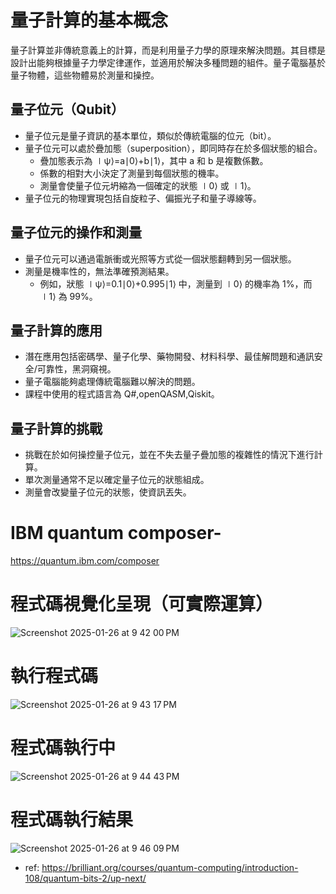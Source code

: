 # 量子計算的基本概念

量子計算並非傳統意義上的計算，而是利用量子力學的原理來解決問題。其目標是設計出能夠根據量子力學定律運作，並適用於解決多種問題的組件。量子電腦基於量子物體，這些物體易於測量和操控。

## 量子位元（Qubit）

- 量子位元是量子資訊的基本單位，類似於傳統電腦的位元（bit）。
- 量子位元可以處於疊加態（superposition），即同時存在於多個狀態的組合。
  - 疊加態表示為 ∣ψ⟩=a∣0⟩+b∣1⟩，其中 a 和 b 是複數係數。
  - 係數的相對大小決定了測量到每個狀態的機率。
  - 測量會使量子位元坍縮為一個確定的狀態 ∣0⟩ 或 ∣1⟩。
- 量子位元的物理實現包括自旋粒子、偏振光子和量子導線等。

## 量子位元的操作和測量

- 量子位元可以通過電脈衝或光照等方式從一個狀態翻轉到另一個狀態。
- 測量是機率性的，無法準確預測結果。
  - 例如，狀態 ∣ψ⟩=0.1∣0⟩+0.995∣1⟩ 中，測量到 ∣0⟩ 的機率為 1%，而 ∣1⟩ 為 99%。

## 量子計算的應用

- 潛在應用包括密碼學、量子化學、藥物開發、材料科學、最佳解問題和通訊安全/可靠性，黑洞窺視。
- 量子電腦能夠處理傳統電腦難以解決的問題。
- 課程中使用的程式語言為 Q#,openQASM,Qiskit。

## 量子計算的挑戰

- 挑戰在於如何操控量子位元，並在不失去量子疊加態的複雜性的情況下進行計算。
- 單次測量通常不足以確定量子位元的狀態組成。
- 測量會改變量子位元的狀態，使資訊丟失。

# IBM quantum composer-
https://quantum.ibm.com/composer

# 程式碼視覺化呈現（可實際運算）

![Screenshot 2025-01-26 at 9 42 00 PM](https://github.com/user-attachments/assets/7a7cd37f-1e91-4ed9-90d4-e8fb16a78090)


# 執行程式碼
![Screenshot 2025-01-26 at 9 43 17 PM](https://github.com/user-attachments/assets/3d714702-0547-48ca-851c-902f256cc41a)

# 程式碼執行中
![Screenshot 2025-01-26 at 9 44 43 PM](https://github.com/user-attachments/assets/5b21e5eb-1399-4373-9b20-c550761dbd82)

# 程式碼執行結果
![Screenshot 2025-01-26 at 9 46 09 PM](https://github.com/user-attachments/assets/c4a7f40e-96fb-4821-89ad-482826d7091d)


- ref: https://brilliant.org/courses/quantum-computing/introduction-108/quantum-bits-2/up-next/
